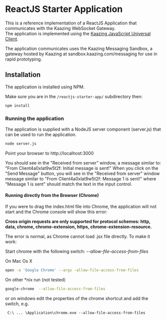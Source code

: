 # ReactJS Starter Application

This is a reference implementation of a ReactJS Application that communicates with the Kaazing WebSocket Gateway.  
The application is implemented using the [Kaazing JavaScript Universal Client](https://github.com/kaazing/universal-client/tree/develop/javascript).

The application communicates uses the Kaazing Messaging Sandbox, a gateway hosted by Kaazing at sandbox.kaazing.com/messaging for use in rapid prototyping.

## Installation
The application is installed using NPM.

Make sure you are in the `/reactjs-starter-app/` subdirectory then:

```bash
npm install
```

### Running the application

The application is supplied with a NodeJS server component (server.js) that can be used to run the application.


```bash
node server.js
```

Point your browser to http://localhost:3000

You should see in the "Received from server” window, a message similar to: "From Client4a0xlat9w5t2f: Initial message is sent!" When you click on the "Send Message" button, you will see in the "Received from server" window message similar to "From Client4a0xlat9w5t2f: Message 1 is sent!" where "Message 1 is sent" should match the text in the input control.

#### Running directly from the Browser (Chrome)
If you were to drag the index.html file into Chrome, the application will not start and the Chrome console will show this error:

__Cross origin requests are only supported for protocol schemes: http, data, chrome, chrome-extension, https, chrome-extension-resource.__

The error is normal, as Chrome cannot load .jsx file directly. To make it work:

Start chrome with the following switch: _--allow-file-access-from-files_

On Mac Os X
```bash
open -a 'Google Chrome' --args -allow-file-access-from-files
```

On other *nix run (not tested)

```bash
google-chrome  --allow-file-access-from-files
```

or on windows edit the properties of the chrome shortcut and add the switch, e.g.

```
 C:\ ... \Application\chrome.exe --allow-file-access-from-files
```
